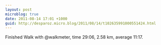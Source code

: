 ```yaml
---
layout: post
microblog: true
date: 2011-08-14 17:01 +1000
guid: http://desparoz.micro.blog/2011/08/14/t102635991000551424.html
---
```

Finished Walk with @walkmeter, time 29:06, 2.58 km, average 11:17.
